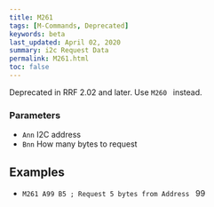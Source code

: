 ```yaml
---
title: M261
tags: [M-Commands, Deprecated] 
keywords: beta 
last_updated: April 02, 2020 
summary: i2c Request Data 
permalink: M261.html
toc: false 
---
```



Deprecated in RRF 2.02 and later. Use ` M260  ` instead.

### Parameters

* `Ann` I2C address
* `Bnn` How many bytes to request

## Examples

* ` M261 A99 B5 ; Request 5 bytes from Address  ` 99

